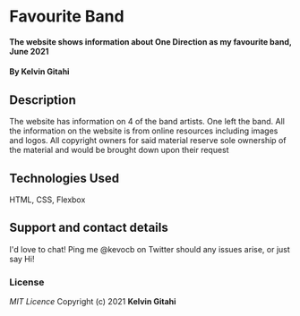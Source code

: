 # Favourite Band

#### The website shows information about One Direction as my favourite band, June 2021

#### By **Kelvin Gitahi**

## Description

The website has information on 4 of the band artists. One left the band. All the information on the website is from online resources including images and logos. All copyright owners for said material reserve sole ownership of the material and would be brought down upon their request

## Technologies Used

HTML, CSS, Flexbox

## Support and contact details

I'd love to chat! Ping me @kevocb on Twitter should any issues arise, or just say Hi!

### License

_MIT Licence_
Copyright (c) 2021 **Kelvin Gitahi**
